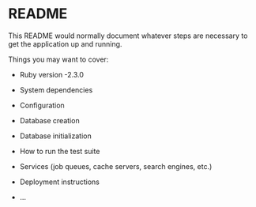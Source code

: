 # README

This README would normally document whatever steps are necessary to get the
application up and running.

Things you may want to cover:

* Ruby version -2.3.0

* System dependencies

* Configuration

* Database creation

* Database initialization

* How to run the test suite

* Services (job queues, cache servers, search engines, etc.)

* Deployment instructions

* ...
